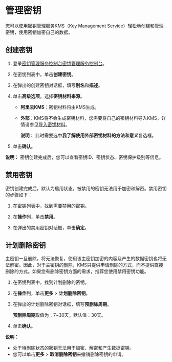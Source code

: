 # 管理密钥

您可以使用密钥管理服务KMS（Key Management Service）轻松地创建和管理密钥，使用密钥加密自己的数据。

## 创建密钥

1.  登录[密钥管理服务控制台](https://kms.console.aliyun.com)[密钥管理服务控制台](https://partners-intl.console.aliyun.com/#/kms)。

2.  在密钥列表中，单击**创建密钥**。

3.  在弹出的创建密钥对话框，填写**别名**和**描述**。

4.  单击**高级选项**，选择**密钥材料来源**。

    -   **阿里云KMS**：密钥材料将由KMS生成。
    -   **外部**：KMS将不会生成密钥材料，您需要将自己的密钥材料导入KMS，详情请参见[导入密钥材料](/cn.zh-CN/用户指南/使用对称密钥/导入密钥材料.md)。

        **说明：** 此时需要选中**我了解使用外部密钥材料的方法和意义**复选框。

5.  单击**确认**。


**说明：** 密钥创建完成后，您可以查看密钥ID、密钥状态、密钥保护级别等信息。

## 禁用密钥

密钥创建完成后，默认为启用状态。被禁用的密钥无法用于加密和解密。禁用密钥的步骤如下：

1.  在密钥列表中，找到需要禁用的密钥。

2.  在**操作**列，单击**禁用**。

3.  在弹出的禁用密钥对话框，单击**确定**。


## 计划删除密钥

主密钥一旦删除，将无法恢复，使用该主密钥加密的内容及产生的数据密钥也将无法解密。因此，对于主密钥的删除，KMS只提供申请删除的方式，而不提供直接删除的方式。如果您有删除密钥方面的需求，推荐您使用禁用密钥功能。

1.  在密钥列表中，找到计划删除的密钥。

2.  在**操作**列，单击**更多** \> **计划删除密钥**。

3.  在弹出的计划删除密钥对话框，填写**预删除周期**。

    **预删除周期**取值为：7~30天，默认值：30天。

4.  单击**确认**。


**说明：**

-   处于待删除状态的密钥无法用于加密、解密和产生数据密钥。
-   您可以单击**更多** \> **取消删除密钥**来撤销删除密钥的申请。

